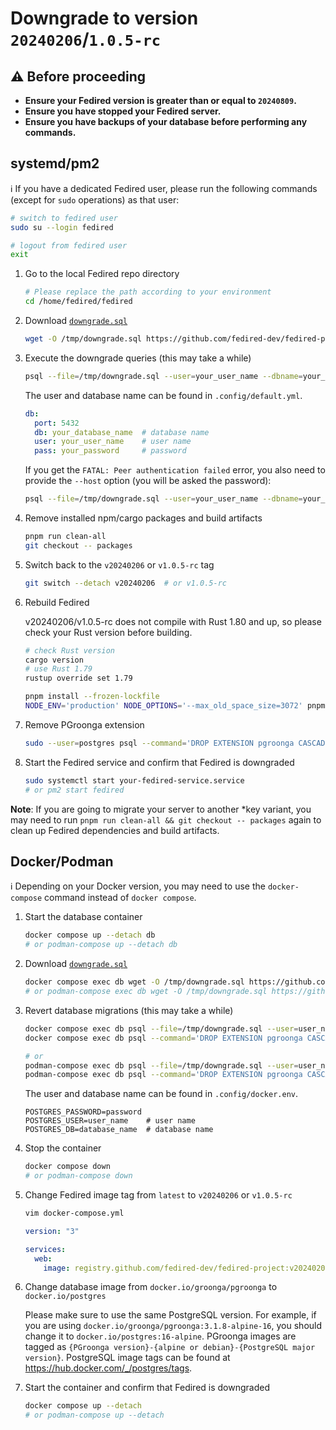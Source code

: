 # Downgrade to version `20240206`/`1.0.5-rc`

## :warning: Before proceeding

- **Ensure your Fedired version is greater than or equal to `20240809`.**
- **Ensure you have stopped your Fedired server.**
- **Ensure you have backups of your database before performing any commands.**

## systemd/pm2

:information_source: If you have a dedicated Fedired user, please run the following commands (except for `sudo` operations) as that user:

```sh
# switch to fedired user
sudo su --login fedired

# logout from fedired user
exit
```

1. Go to the local Fedired repo directory
    ```sh
    # Please replace the path according to your environment
    cd /home/fedired/fedired
    ```
1. Download [`downgrade.sql`](https://github.com/fedired-dev/fedired-project/-/snippets/13/raw/main/downgrade.sql)
    ```sh
    wget -O /tmp/downgrade.sql https://github.com/fedired-dev/fedired-project/-/snippets/13/raw/main/downgrade.sql
    ```
1. Execute the downgrade queries (this may take a while)
    ```sh
    psql --file=/tmp/downgrade.sql --user=your_user_name --dbname=your_database_name
    ```

    The user and database name can be found in `.config/default.yml`.
    ```yaml
    db:
      port: 5432
      db: your_database_name  # database name
      user: your_user_name    # user name
      pass: your_password     # password
    ```

    If you get the `FATAL: Peer authentication failed` error, you also need to provide the `--host` option (you will be asked the password):
    ```sh
    psql --file=/tmp/downgrade.sql --user=your_user_name --dbname=your_database_name --host=127.0.0.1
    ```
1. Remove installed npm/cargo packages and build artifacts
    ```sh
    pnpm run clean-all
    git checkout -- packages
    ```
1. Switch back to the `v20240206` or `v1.0.5-rc` tag
    ```sh
    git switch --detach v20240206  # or v1.0.5-rc
    ```
1. Rebuild Fedired

    v20240206/v1.0.5-rc does not compile with Rust 1.80 and up, so please check your Rust version before building.
    ```sh
    # check Rust version
    cargo version
    # use Rust 1.79
    rustup override set 1.79
    ```

    ```sh
    pnpm install --frozen-lockfile
    NODE_ENV='production' NODE_OPTIONS='--max_old_space_size=3072' pnpm run rebuild
    ```
1. Remove PGroonga extension
    ```sh
    sudo --user=postgres psql --command='DROP EXTENSION pgroonga CASCADE' --dbname=your_database_name
    ```
1. Start the Fedired service and confirm that Fedired is downgraded
    ```sh
    sudo systemctl start your-fedired-service.service
    # or pm2 start fedired
    ```

**Note**: If you are going to migrate your server to another *key variant, you may need to run `pnpm run clean-all && git checkout -- packages` again to clean up Fedired dependencies and build artifacts.

## Docker/Podman
:information_source: Depending on your Docker version, you may need to use the `docker-compose` command instead of `docker compose`.

1. Start the database container
    ```sh
    docker compose up --detach db
    # or podman-compose up --detach db
    ```
1. Download [`downgrade.sql`](https://github.com/fedired-dev/fedired-project/-/snippets/13/raw/main/downgrade.sql)
    ```sh
    docker compose exec db wget -O /tmp/downgrade.sql https://github.com/fedired-dev/fedired-project/-/snippets/13/raw/main/downgrade.sql
    # or podman-compose exec db wget -O /tmp/downgrade.sql https://github.com/fedired-dev/fedired-project/-/snippets/13/raw/main/downgrade.sql
    ```
1. Revert database migrations (this may take a while)
    ```sh
    docker compose exec db psql --file=/tmp/downgrade.sql --user=user_name --dbname=database_name
    docker compose exec db psql --command='DROP EXTENSION pgroonga CASCADE' --user=user_name --dbname=database_name

    # or
    podman-compose exec db psql --file=/tmp/downgrade.sql --user=user_name --dbname=database_name
    podman-compose exec db psql --command='DROP EXTENSION pgroonga CASCADE' --user=user_name --dbname=database_name
    ```

    The user and database name can be found in `.config/docker.env`.
    ```env
    POSTGRES_PASSWORD=password
    POSTGRES_USER=user_name    # user name
    POSTGRES_DB=database_name  # database name
    ```
1. Stop the container
    ```sh
    docker compose down
    # or podman-compose down
    ```
1. Change Fedired image tag from `latest` to `v20240206` or `v1.0.5-rc`
    ```sh
    vim docker-compose.yml
    ```

    ```yaml
    version: "3"

    services:
      web:
        image: registry.github.com/fedired-dev/fedired-project:v20240206  # or v1.0.5-rc
    ```
1. Change database image from `docker.io/groonga/pgroonga` to `docker.io/postgres`

    Please make sure to use the same PostgreSQL version. For example, if you are using `docker.io/groonga/pgroonga:3.1.8-alpine-16`, you should change it to `docker.io/postgres:16-alpine`. PGroonga images are tagged as `{PGroonga version}-{alpine or debian}-{PostgreSQL major version}`. PostgreSQL image tags can be found at <https://hub.docker.com/_/postgres/tags>.
1. Start the container and confirm that Fedired is downgraded
    ```sh
    docker compose up --detach
    # or podman-compose up --detach
    ```
